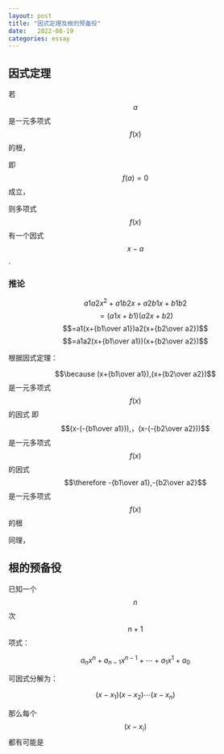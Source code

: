 ```yaml
---
layout: post
title: "因式定理及根的预备役"
date:   2022-08-19
categories: essay
---
```


## 因式定理

若 $$a$$ 是一元多项式 $$f(x)$$ 的根，

即 $$f(a)=0$$ 成立，

则多项式 $$f(x)$$ 有一个因式 $$x-a$$.

### 推论

$$a1a2x^2+a1b2x+a2b1x+b1b2$$
$$=(a1x+b1)(a2x+b2)$$
$$=a1(x+{b1\over a1})a2(x+{b2\over a2})$$
$$=a1a2(x+{b1\over a1})(x+{b2\over a2})$$

根据因式定理：

$$\because (x+{b1\over a1}),(x+{b2\over a2})$$ 是一元多项式 $$f(x)$$ 的因式
即 $$(x-(-{b1\over a1})),，(x-(-{b2\over a2}))$$ 是一元多项式 $$f(x)$$ 的因式
$$\therefore -{b1\over a1},-{b2\over a2}$$ 是一元多项式 $$f(x)$$ 的根

同理，

## 根的预备役

已知一个 $$n$$ 次 $$n+1$$ 项式：

$$a_nx^n+a_{n-1}x^{n-1}+\cdots+a_1x^1+a_0$$

可因式分解为：

$$(x-x_1)(x-x_2)\cdots(x-x_n)$$

那么每个 $$(x-x_i)$$ 都有可能是